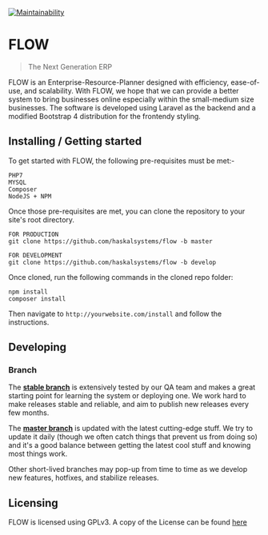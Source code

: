 
[![Maintainability](https://api.codeclimate.com/v1/badges/536ea8d54c0e931c59a6/maintainability)](https://codeclimate.com/github/HaskalSystems/flow-core/maintainability)

# FLOW
> The Next Generation ERP

FLOW is an Enterprise-Resource-Planner designed with efficiency, ease-of-use, and scalability. With FLOW, we hope that we can provide a better system to bring businesses online especially within the small-medium size businesses. The software is developed using Laravel as the backend and a modified Bootstrap 4 distribution for the frontendy styling.

## Installing / Getting started

To get started with FLOW, the following pre-requisites must be met:-

```shell
PHP7
MYSQL
Composer
NodeJS + NPM
```

Once those pre-requisites are met, you can clone the repository to your site's root directory.

```shell
FOR PRODUCTION
git clone https://github.com/haskalsystems/flow -b master

FOR DEVELOPMENT
git clone https://github.com/haskalsystems/flow -b develop
```

Once cloned, run the following commands in the cloned repo folder:

```shell
npm install
composer install
```

Then navigate to ```http://yourwebsite.com/install``` and follow the instructions.

## Developing

### Branch
The **[stable branch](https://github.com/HaskalSystems/flow-core/tree/master)** is extensively tested by our QA team and makes a great starting point for learning the system or deploying one. We work hard to make releases stable and reliable, and aim to publish new releases every few months.

The **[master branch](https://github.com/HaskalSystems/flow-core/tree/develop)** is updated with the latest cutting-edge stuff. We try to update it daily (though we often catch things that prevent us from doing so) and it's a good balance between getting the latest cool stuff and knowing most things work.

Other short-lived branches may pop-up from time to time as we develop new features, hotfixes, and stabilize releases.

## Licensing

FLOW is licensed using GPLv3. A copy of the License can be found [here](https://github.com/HaskalSystems/flow-core/LICENSE.md)